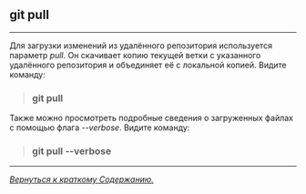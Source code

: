 ## git pull

***
Для загрузки изменений из удалённого репозитория используется параметр *pull*. Он скачивает копию текущей ветки с указанного удалённого репозитория и объединяет её с локальной копией. Видите команду:

>### **git pull**

Также можно просмотреть подробные сведения о загруженных файлах с помощью флага *--verbose*. Видите команду:

>### **git pull --verbose**

***

[<u>*Вернуться к краткому Содержанию.*</u>](./readme.md)  